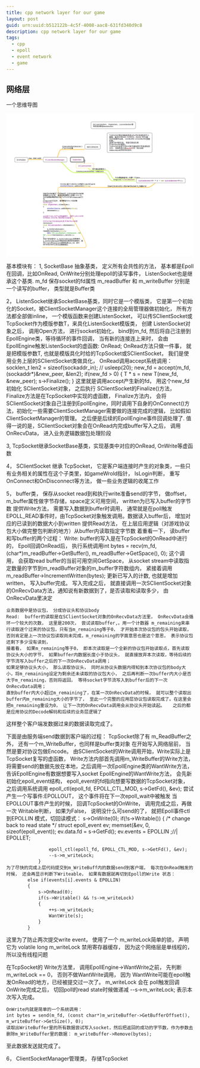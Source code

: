 ```yaml
---
title: cpp network layer for our game
layout: post
guid: urn:uuid:b512122b-4c5f-4008-aac8-631fd340d9c8
description: cpp network layer for our game
tags:
  - cpp
  - epoll
  - event network
  - game
---
```


## 网络层
一个思维导图

<img src="/static/img/2015-04-10-1.png"></img>

基本模块有：
1,  SocketBase 抽象基类， 定义所有会共性的方法， 基本都是Epoll在回调，比如OnRead, OnWrite分别处理epoll的读写事件， ListenSocket也是继承这个基类.
	m_fd 保存socket的fd属性
	m_readBuffer 和 m_writeBuffer 分别是一个读写的buffer， 类型就是Buffer类

2， ListenSocket继承SocketBase基类，同时它是一个模版类， 它是第一个初始化的Socket，被ClientSocketManager这个连接的全局管理器做初始化， 所有方法都全部做inline， 	一个模版函数来创建ListenSocket， 可以传SClientSocket或TcpSocket作为模版参数T，来具化ListenSocket模版类， 创建 ListenSocket对象之后， 调用Open方法， 进行socket初始化， bind到m_fd,  然后将自己注册到EpollEngine类，等待循环的事件回调， 当有新的连接连上来时， 会由EpollEngine触发ListenSocket的虚函数: OnRead;
	OnRead方法只做一件事， 就是把模版参数T, 也就是模版具化时给的TcpSocket或SClientSocket， 我们是使用业务上层的SClientSocket类做具化， OnRead调用accept系统调用：
        socklen_t len2 = sizeof(sockaddr_in);
       // usleep(20);
        new_fd = accept(m_fd, (sockaddr*)&new_peer, &len2);
        if(new_fd > 0)
        {
            T * s = new T(new_fd, &new_peer);
            s->Finalize();
        }
这里就是调用accept产生新的fd， 用这个new_fd初始化 SClientSocket对象， 之后执行 SClientSocket的Finalize()方法， Finalize方法是在TcpSocket中实现的虚函数，
Finalize方法内， 会将SClientSocket对象自己注册到EpollEngine，同时调用下自身的OnConnect()方法，初始化一些需要ClientSocketManager需要做的连接完成的逻辑， 比如假如ClientSocketManager的管理。
之后便是后续的EpollEngine事件回调处理了.
值得一说的是，SClientSocket对象会在OnRead内完成buffer写入之后， 调用OnRecvData， 进入业务逻辑数据包处理阶段



3,  TcpSocket继承SocketBase基类，实现基类中对应的OnRead, OnWrite等虚函数

4， SClientSocket 继承 TcpSocket， 它是客户端连接时产生的对象类，一些只有业务相关的属性在这个子类里，如gameWrold指针， IsLogin判断， 重写OnConnect和OnDisconnect等方法， 做一些业务逻辑的收尾工作



5， buffer类， 保存从socket read到和执行write准备send的字节， 做offset， m_buffer属性做字节存储，space定义可用空间， written为已写入buffer的字节数
	提供Write方法， 需要写入数据到buffer时调用， 通常就是在poll触发EPOLL_READ事件时，由TcpSocket对象触发调用。数据读入buffer后， 增加对应的已读到的数据大小到written
	提供Read方法， 在上层应用逻辑（对游戏协议包大小做完整包判断的地方）从buffer内读取指定字节数
	着重看一下， 读buffer和写buffer的两个过程：
	Write:  buffer的写入是在TcpSocket的OnRead中进行的， Epoll回调OnRead后， 执行系统调用int bytes = recv(m_fd, (char*)m_readBuffer->GetBuffer(), m_readBuffer->GetSpace(), 0);
这个调用， 会获取read buffer的当前可用空间GetSpace， 从socket stream中读取指定数量的字节到m_readBuffer对象的m_buffer字符数组内， 紧接着调用m_readBuffer->IncrementWritten(bytes);
更新已写入的计数, 也就是增加 written， 写入buffer完成。
写入完成之后， 就直接调用一次SClientSocket对象的OnRecvData方法，通知说有新数据到了，是否读取和读取多少， 由OnRecvData里决定

	业务数据中是协议包， 分成协议头和协议body
	Read:  buffer的读取是在SClientSocket对象的OnRecvData方法里， OnRecvData会循环一个较大的次数， 这里是200次， 尝试读取buffer,。用一个计数器 m_remaining来串行读取逐个过来的协议包，只有当m_remaining等于0， 才开始本次协议包的包头开始读取， 否则肯定是上一次协议包读取尚未完成，m_remaining的字面意思也是这个意思， 表示协议包还剩下多少没有读到，
	接着看， 如果m_remaining等于0， 即本次读取是一个全新的协议包开始读取点，首先读取协议头大小的字节， 如果buffer内数据长度小于协议头， 就直接放弃本次读取，等待后续的字节流写入buffer之后的下一次OnRecvData调用；
	如果足够协议头大小， 那么读取协议头， 同时从协议头数据内得知到本次协议包的body大小，将m_remaining设定为剩余还未读取的协议包大小， 之后再判断一次buffer内大小是否大于m_remaining，否则将返回， 等待socket字节流写入到buffer后的下一次 OnRecvData调用；
	直到buffer内大小超过m_remaining了，在某一次OnRecvData的时候， 就可以整个读取出buffer内m_remaining大小的字节了， 至此一个完整的应用层协议包读取完成了。在这里会把m_remaining重设为0， 让下一次的OnRecvData调用会从协议头开始读起。   之后的都是应用协议的Decode解码和后续的业务层逻辑了
这样整个客户端发数据过来的数据读取完成了。

下面是由服务端send数据到客户端的过程：
TcpSocket除了有 m_ReadBuffer之外， 还有一个m_WriteBuffer，也同样是buffer类对象
在开始写入网络层前， 当然是要对协议包做Encode。
由SClientSocket的Write调用开始，Write实际上是TcpSocket复写的虚函数， Write方法内部首先调用m_WriteBuffer的Write方法， 将需要send的数据先放在本地，之后调用一次EpollEngine类的WantWrite方法， 告诉EpollEngine有数据想要写入socket
	EpollEngine的WantWrite方法， 会先新初始化epoll_event结构， epoll_event的fd指向想要写数据的TcpSocket对象， 之后调用系统调用 epoll_ctl(epoll_fd, EPOLL_CTL_MOD, s->GetFd(), &ev); 尝试产生一个写事件:EPOLLOUT， 这个事件将在下一次epoll_wait中被触发
	当EPOLLOUT事件产生的时候， 回调TcpSocket的OnWrite， 调用完成之后，再做一次 Writable判断， 如果为False， 说明没什么可send的了， 就把Epoll事件ctl到EPOLLIN
模式，切回读模式：
                s->OnWrite(0);
                if(!s->Writable())
                {
                    /* change back to read state */
                    struct epoll_event ev;
                    memset(&ev, 0, sizeof(epoll_event));
                    ev.data.fd = s->GetFd();
                    ev.events = EPOLLIN ;//| EPOLLET;

                    epoll_ctl(epoll_fd, EPOLL_CTL_MOD, s->GetFd(), &ev);
                    --s->m_writeLock;
                }
	为了尽快的完成上层代码提交到m_WriteBuff内的数据send到客户端， 每次在OnRead触发的时候， 还会再显示判断下Writeable， 如果有数据就再切到Epoll的Write 状态：
            else if(events[i].events & EPOLLIN)
            {
                s->OnRead(0);
                if(s->Writable() && !s->m_writeLock)
                {
                    ++s->m_writeLock;
                    WantWrite(s);
                }
            }
这里为了防止两次提交write event， 使用了一个 m_writeLock简单的锁， 声明它为
volatile long m_writeLock 禁用寄存器缓存， 因为这个网络层是单线程的，所以没有线程问题

在TcpSocket的 Write方法里， 调用EpollEngine->WantWrite之前， 先判断 m_writeLock == 0， 否则不做WantWrite调用， 因为 WantWrite可能在epoll触发OnRead的地方，已经被提交过一次了。
m_writeLock 会在 poll触发回调OnWrite完成之后， 切回poll的read state时候做递减
--s->m_writeLock;  表示本次写入完成。

	OnWrite内就是简单的一个系统调用：
	int bytes = send(m_fd, (const char*)m_writeBuffer->GetBufferOffset(), m_writeBuffer->GetSize(), 0);
	读取出WriteBuffer里的所有数据尝试写入socket，然后把返回的成功的字节数，作为参数去删除m_WriteBuffer里的数据： m_writeBuffer->Remove(bytes);
至此数据发送就完成了。


6， ClientSocketManager管理类， 存储TcpSocket


